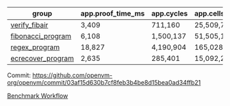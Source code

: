 | group | app.proof_time_ms | app.cycles | app.cells_used | leaf.proof_time_ms | leaf.cycles | leaf.cells_used |
| -- | -- | -- | -- | -- | -- | -- |
| [verify_fibair](https://github.com/openvm-org/openvm/blob/benchmark-results/benchmarks/verify_fibair-03af15d630b7cf8feb3b4be8d15bea0ad34ffb21.md) | 3,409 |  711,160 |  25,509,705 |- | - | - |
| [fibonacci_program](https://github.com/openvm-org/openvm/blob/benchmark-results/benchmarks/fibonacci-03af15d630b7cf8feb3b4be8d15bea0ad34ffb21.md) | 6,108 |  1,500,137 |  51,505,102 | 13,211 |  3,084,959 |  110,707,713 |
| [regex_program](https://github.com/openvm-org/openvm/blob/benchmark-results/benchmarks/regex-03af15d630b7cf8feb3b4be8d15bea0ad34ffb21.md) | 18,827 |  4,190,904 |  165,028,173 | 30,265 |  5,934,083 |  244,144,846 |
| [ecrecover_program](https://github.com/openvm-org/openvm/blob/benchmark-results/benchmarks/ecrecover-03af15d630b7cf8feb3b4be8d15bea0ad34ffb21.md) | 2,635 |  285,401 |  15,092,297 | 42,039 |  8,653,210 |  365,889,016 |


Commit: https://github.com/openvm-org/openvm/commit/03af15d630b7cf8feb3b4be8d15bea0ad34ffb21

[Benchmark Workflow](https://github.com/openvm-org/openvm/actions/runs/12833550802)
